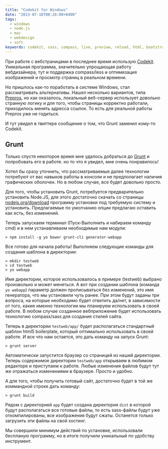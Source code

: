 ```yaml
---
title: "Codekit for Windows"
date: "2013-07-18T08:28:00+0400"
tags:
  - windows
  - node.js
  - mac
  - webdesign
  - soft
keywords: codekit, sass, compass, live, preview, reload, html, bootstrap, node, npm
---
```

При работе с вебстраницами в последнее время использую [Codekit](http://incident57.com/codekit/ "Codekit – The Mac App For Webdevelopers"). Уникальная программа, значительно упрощающая работу вебдизайнера, тут и поддержка compass/less и оптимизация изображений и просмотр страниц в реальном времени.

Но пришлось как-то поработать в системе Windows, стал рассматривать альтернативы. Нашел несколько вариантов, типа [Prepros](http://alphapixels.com/prepros/), но как оказалось, локальный веб-сервер использует довольно странную логику и для того, чтобы страницы корректно работали, приходилось менять адресса ссылок. То есть для реальной работы Prepros уже не годиться.

И тут увидел в твиттере сообщение о том, что Grunt заменил кому-то Codekit.

## Grunt

Только спустя некоторое время мне удалось добраться до [Grunt](http://gruntjs.com/ "GRUNT The JavaScript Task Runner") и попробовать его в работе. но то что я увидел, мне очень понравилось!

Хотел бы сразу уточнить, что рассматриваемые далее технологии потребуют от вас навыков работы в консоли и не предполагает наличия графических оболочек. Но в любом случае, все будет довольно просто.

Для того, чтобы установить Grunt, потребуется предварительно установить Node.JS, для этого достаточно скачать со страницы [nodejs.org/download](http://nodejs.org/download/) программу установки под требуемую систему и установить. Предлагаемые по умолчанию опции предлагаю оставить как есть, без изменений.

Теперь запускаем терминал (Пуск-Выполнить и набираем команду cmd) и в нем устанавливаем необходимые нам модули:

```shell
> npm install -g yo bower grunt-cli generator-webapp
```

Все готово для начала работы! Выполняем следующие команды для создания шаблона в директории:

```shell
> mkdir testweb
> cd testweb
> yo webapp
```

Имя директории, которое использовалось в примере (testweb) выбрано произвольно и может меняться. А вот при создании шаблона (команда `yo webapp`) параметр должен прописываться без изменений, это имя генератора, что мы установили чуть ранее. При этом будут заданы три вопроса, на которые необходимо будет ответить да/нет, в зависимости от того, какие именно технологии мы планируем использовать в своей работе. В любом случае созданное вебприложение будет использовать технологию compass/sass для создания стилей сайта.

Теперь в директории `testweb/app/` будет располагаться стандартный шаблон html5 boilerplate, который оптимально использовать в своей работе. И все что нам остается, это дать команду на запуск Grunt:

```shell
> grunt server
```

Автоматически запустится браузер со страницей из нашей директории. Теперь содержимое директории `testweb/app` открываем в любимом редакторе и приступаем к работе. Любые изменения файлов будут тут же отражаться изменениями в браузере. Просто и удобно.

А для того, чтобы получить готовый сайт, достаточно будет в той же коммандной строке дать команду:

```shell
> grunt build
```

Рядом с директорией `app` будет создана директория `dist` в которой будут располагаться все готовые файлы, то есть sass-файлы будут уже откомпилированы, все изображения будут сжаты. Останется только загрузить эти файлы на свой хостинг.

Мы совершили минимум действий по установке, использовали беспланую программу, но в итоге получили уникальный по удобству инструмент.
